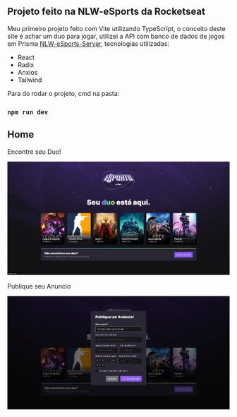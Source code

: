 ## Projeto feito na NLW-eSports da Rocketseat

Meu primeiro projeto feito com Vite utilizando TypeScript, o conceito deste site é achar um duo para jogar, utilizei a API com banco de dados de jogos em Prisma [NLW-eSports-Server](https://github.com/M4rcoToni/NWL-eSports-Server), tecnologias utilizadas:

- React
- Radix
- Anxios
- Tailwind

Para do rodar o projeto, cmd na pasta:

### `npm run dev`

## Home

Encontre seu Duo!

![Home](https://github.com/M4rcoToni/NLW-eSports-web/blob/main/.github/img/nlw-home-web.png)

Publique seu Anuncio

![Home](https://github.com/M4rcoToni/NLW-eSports-web/blob/main/.github/img/nlw-modal-web.png)
